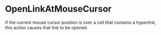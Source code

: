 # OpenLinkAtMouseCursor

If the current mouse cursor position is over a cell that contains
a hyperlink, this action causes that link to be opened.


